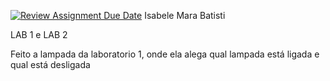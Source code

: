 [![Review Assignment Due Date](https://classroom.github.com/assets/deadline-readme-button-22041afd0340ce965d47ae6ef1cefeee28c7c493a6346c4f15d667ab976d596c.svg)](https://classroom.github.com/a/L04k_9nU)
Isabele Mara Batisti

LAB 1 e LAB 2

Feito a lampada da laboratorio 1, onde ela alega qual lampada está ligada e qual está desligada



